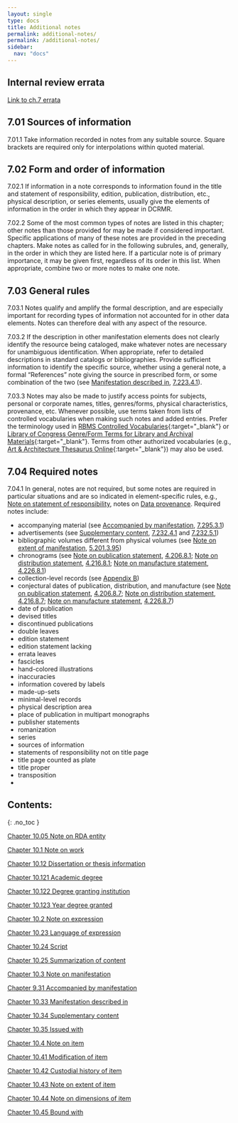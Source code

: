 ```yaml
---
layout: single
type: docs
title: Additional notes
permalink: additional-notes/
permalink: /additional-notes/
sidebar:
  nav: "docs"
---
```


## Internal review errata

[Link to ch.7 errata](https://docs.google.com/document/d/1O-4HOsrSwNPkw28P9J9SWmJv0cwGZ0DGGSfXrEWaaO0/edit)

## 7.01 Sources of information 

<a name="7.01.1">7.01.1</a> Take information recorded in notes from any suitable source. Square brackets are required only for interpolations within quoted material.

## 7.02 Form and order of information

<a name="7.02.1">7.02.1</a> If information in a note corresponds to information found in the title and statement of responsibility, edition, publication, distribution, etc., physical description, or series elements, usually give the elements of information in the order in which they appear in DCRMR.

<a name="7.02.2">7.02.2</a> Some of the most common types of notes are listed in this chapter; other notes than those provided for may be made if considered important. Specific applications of many of these notes are provided in the preceding chapters. Make notes as called for in the following subrules, and, generally, in the order in which they are listed here. If a particular note is of primary importance, it may be given first, regardless of its order in this list. When appropriate, combine two or more notes to make one note.

## 7.03 General rules

<a name="7.03.1">7.03.1</a> Notes qualify and amplify the formal description, and are especially important for recording types of information not accounted for in other data elements. Notes can therefore deal with any aspect of the resource.

<a name="7.03.2">7.03.2</a> If the description in other manifestation elements does not clearly identify the resource being cataloged, make whatever notes are necessary for unambiguous identification. When appropriate, refer to detailed descriptions in standard catalogs or bibliographies. Provide sufficient information to identify the specific source, whether using a general note, a formal “References” note giving the source in prescribed form, or some combination of the two (see [Manifestation described in](/DCRMR/additional-notes/Manifestation-described-in/), [7.223.4.1](/DCRMR/additional-notes/Manifestation-described-in/#7.223.4.1)).

<a name="7.03.3">7.03.3</a> Notes may also be made to justify access points for subjects, personal or corporate names, titles, genres/forms, physical characteristics, provenance, etc. Whenever possible, use terms taken from lists of controlled vocabularies when making such notes and added entries. Prefer the terminology used in [RBMS Controlled Vocabularies](http://rbms.info/vocabularies/index.shtml){:target="_blank"} or [Library of Congress Genre/Form Terms for Library and Archival Materials](https://id.loc.gov/authorities/genreForms.html){:target="_blank"}. Terms from other authorized vocabularies (e.g., [Art & Architecture Thesaurus Online](https://www.getty.edu/research/tools/vocabularies/aat){:target="_blank"}) may also be used.

## 7.04 Required notes

<a name="7.04.1">7.04.1</a> In general, notes are not required, but some notes are required in particular situations and are so indicated in element-specific rules, e.g., [Note on statement of responsibility](/DCRMR/sor/Note-on-statement-of-responsibility/), notes on [Data provenance](/DCRMR/general-rules/Data-provenance/).  Required notes include:

+ accompanying material (see [Accompanied by manifestation](/DCRMR/additional-notes/Accompanied-by-manifestation), [7.295.3.1](/DCRMR/additional-notes/Accompanied-by-manifestation#7.295.3.1))  
+ advertisements (see [Supplementary content](/DCRMR/additional-notes/Supplementary-content/), [7.232.4.1](/DCRMR/additional-notes/Supplementary-content/#7.232.4.1) and [7.232.5.1](/DCRMR/additional-notes/Supplementary-content/#7.232.5.1))
+ bibliographic volumes different from physical volumes (see [Note on extent of manifestation](/DCRMR/phys-desc/Note-on-extent-of-manifestation/), [5.201.3.95](/DCRMR/phys-desc/Note-on-extent-of-manifestation/#5.201.3.95))  
+ chronograms (see [Note on publication statement](/DCRMR/ppdm/Note-on-publication-statement/), [4.206.8.1](/DCRMR/ppdm/Note-on-publication-statement/#4.206.8.1); [Note on distribution statement](/DCRMR/ppdm/Note-on-distribution-statement/), [4.216.8.1](/DCRMR/ppdm/Note-on-distribution-statement/#4.216.8.1); [Note on manufacture statement](/DCRMR/ppdm/Note-on-manufacture-statement/), [4.226.8.1](/DCRMR/ppdm/Note-on-manufacture-statement/#4.226.8.1))   
+ collection-level records (see [Appendix B](/DCRMR/appendices/Appendix-b/))   
+ conjectural dates of publication, distribution, and manufacture (see [Note on publication statement](/DCRMR/ppdm/Note-on-publication-statement/), [4.206.8.7](/DCRMR/ppdm/Note-on-publication-statement/#4.206.8.7); [Note on distribution statement](/DCRMR/ppdm/Note-on-distribution-statement/), [4.216.8.7](/DCRMR/ppdm/Note-on-distribution-statement/#4.216.8.7); [Note on manufacture statement](/DCRMR/ppdm/Note-on-manufacture-statement/), [4.226.8.7](/DCRMR/ppdm/Note-on-manufacture-statement/#4.226.8.7))
+ date of publication  
+ devised titles  
+ discontinued publications  
+ double leaves  
+ edition statement  
+ edition statement lacking  
+ errata leaves  
+ fascicles  
+ hand-colored illustrations  
+ inaccuracies  
+ information covered by labels
+ made-up-sets
+ minimal-level records
+ physical description area
+ place of publication in multipart monographs
+ publisher statements
+ romanization
+ series
+ sources of information
+ statements of responsibility not on title page
+ title page counted as plate
+ title proper
+ transposition
+ 

## Contents:
{: .no_toc }

[Chapter 10.05 Note on RDA entity](/DCRMR/additional-notes/Note-on-RDA-entity/)

[Chapter 10.1 Note on work](/DCRMR/additional-notes/Note-on-work/)

[Chapter 10.12 Dissertation or thesis information](/DCRMR/additional-notes/Dissertation-or-thesis-information/)

[Chapter 10.121 Academic degree](/DCRMR/additional-notes/Academic-degree/)

[Chapter 10.122 Degree granting institution](/DCRMR/additional-notes/Degree-granting-institution/)

[Chapter 10.123 Year degree granted](/DCRMR/additional-notes/Year-degree-granted/)

[Chapter 10.2 Note on expression](/DCRMR/additional-notes/Note-on-expression/)

[Chapter 10.23 Language of expression](/DCRMR/additional-notes/Language-of-expression/)

[Chapter 10.24 Script](/DCRMR/additional-notes/Script/)

[Chapter 10.25 Summarization of content](/DCRMR/additional-notes/Summarization-of-content/)

[Chapter 10.3 Note on manifestation](/DCRMR/additional-notes/Note-on-manifestation/)

[Chapter 9.31 Accompanied by manifestation](/DCRMR/additional-notes/Accompanied-by-manifestation/)

[Chapter 10.33 Manifestation described in](/DCRMR/additional-notes/Manifestation-described-in/)

[Chapter 10.34 Supplementary content](/DCRMR/additional-notes/Supplementary-content/)

[Chapter 10.35 Issued with](/DCRMR/additional-notes/Issued-with/)

[Chapter 10.4 Note on item](/DCRMR/additional-notes/Note-on-item/)

[Chapter 10.41 Modification of item](/DCRMR/additional-notes/Modification-of-item/)

[Chapter 10.42 Custodial history of item](/DCRMR/additional-notes/Custodial-history-of-item/)

[Chapter 10.43 Note on extent of item](/DCRMR/additional-notes/Note-on-extent-of-item/)

[Chapter 10.44 Note on dimensions of item](/DCRMR/additional-notes/Note-on-dimensions-of-item/)

[Chapter 10.45 Bound with](/DCRMR/additional-notes/Bound-with/)